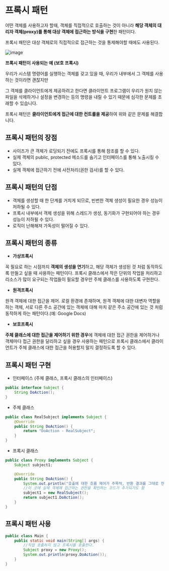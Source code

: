 # 프록시 패턴

어떤 객체를 사용하고자 할때, 객체를 직접적으로 호출하는 것이 아니라 **해당 객체의 대리자 객체(proxy)를 통해 대상 객체에 접근하는 방식을 구현**한 패턴이다.

프록시 패턴은 대상 객체로의 직접적으로 접근하는 것을 통제해야할 때에도 사용된다.

![image](https://user-images.githubusercontent.com/41771874/172151846-c4fff693-d88a-4515-9f31-74926f1638a6.png)

**프록시 패턴이 사용되는 예 (보호 프록시)**

우리가 시스템 명령어를 실행하는 객체를 갖고 있을 때, 우리가 내부에서 그 객체를 사용하는 것이라면 괜찮지만

그 객체를 클라이언트에게 제공하려고 한다면 클라이언트 프로그램이 우리가 원치 않는 파일을 삭제하거나 설정을 변경하는 등의 명령을 내릴 수 있기 때문에 심각한 문제를 초래할 수 있습니다.

프록시 패턴은 **클라이언트에게 접근에 대한 컨트롤을 제공**하여 위와 같은 문제를 해결합니다.

## 프록시 패턴의 장점

- 사이즈가 큰 객체가 로딩되기 전에도 프록시를 통해 참조를 할 수 있다.
- 실제 객체의 public, protected 메소드를 숨기고 인터페이스를 통해 노출시킬 수 있다.
- 실제 객체에 접근하기 전에 사전처리(권한 검사)를 할 수 있다.

## 프록시 패턴의 단점

- 객체를 생성할 때 한 단계를 거치게 되므로, 빈번한 객체 생성이 필요한 경우 성능이 저하될 수 있다.
- 프록시 내부에서 객체 생성을 위해 스레드가 생성, 동기화가 구현되어야 하는 경우 성능이 저하될 수 있다.
- 로직이 난해해져 가독성이 떨어질 수 있다.

## 프록시 패턴의 종류

- **가상프록시**

꼭 필요로 하는 시점까지 **객체의 생성을 연기**하고, 해당 객체가 생성된 것 처럼 동작하도록 만들고 싶을 때 사용하는 패턴이다. 프록시 클래스에서 작은 단위의 작업을 처리하고 리소스가 많이 요구되는 작업들이 필요할 경우만 주체 클래스를 사용하도록 구현한다.

- **원격프록시**

원격 객체에 대한 접근을 제어. 로컬 환경에 존재하며, 원격 객체에 대한 대변자 역할을 하는 객체, 서로 다른 주소 공간에 있는 객체에 대해 마치 같은 주소 공간에 있는 것 처럼 동작하게 하는 패턴이다.(예: Google Docs)

- **보호프록시**

**주체 클래스에 대한 접근을 제어하기 위한 경우**에 객체에 대한 접근 권한을 제어하거나 객체마다 접근 권한을 달리하고 싶을 경우 사용하는 패턴으로 프록시 클래스에서 클라이언트가 주체 클래스에 대한 접근을 허용할지 말지 결정하도록 할 수 있다.



## 프록시 패턴 구현

- 인터페이스 (주체 클래스, 프록시 클래스의 인터페이스)

```java
public interface Subject {
	String DoAction();
}
```

- 주체 클래스

```java
public class RealSubject implements Subject {
	@Override
	public String DoAction() {
		return "DoAction - RealSubject";
	}
}
```

- 프록시 클래스

```java
public class Proxy implements Subject {
	Subject subject1;

	@Override
	public String DoAction() {
		System.out.println("호출에 대한 흐름 제어가 주목적, 반환 결과를 그대로 전달");
		//이 곳에 실제 객체에 접근하는 권한을 확인하는 코드가 추가되기도 함
		subject1 = new RealSubject();
		return subject1.DoAction();
	}
}
```

## 프록시 패턴 사용

```java
public class Main {  	
	public static void main(String[] args) { 		
		//직접 호출하지 않고 프록시를 호출한다. 		
		Subject proxy = new Proxy(); 		
		System.out.println(proxy.DoAction()); 	
	}
}
```
